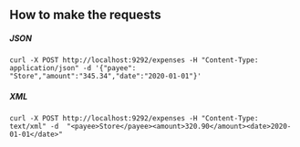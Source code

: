 ## How to make the requests

##### JSON
```curl -X POST http://localhost:9292/expenses -H "Content-Type: application/json" -d '{"payee": "Store","amount":"345.34","date":"2020-01-01"}'```

##### XML
```curl -X POST http://localhost:9292/expenses -H "Content-Type: text/xml" -d  "<payee>Store</payee><amount>320.90</amount><date>2020-01-01</date>"```
